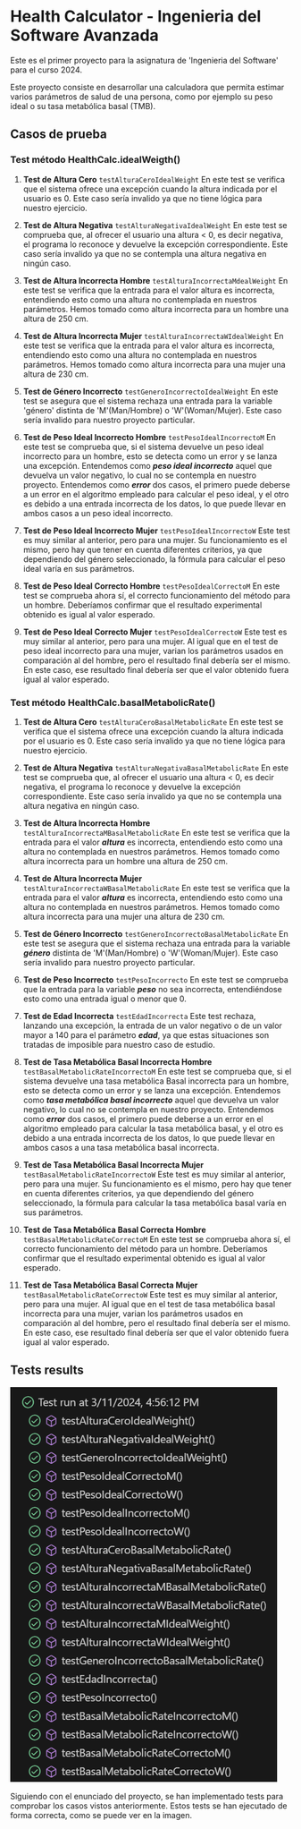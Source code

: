 # Health Calculator - Ingenieria del Software Avanzada
Este es el primer proyecto para la asignatura de 'Ingenieria del Software' para el curso 2024.

Este proyecto consiste en desarrollar una calculadora que permita estimar varios parámetros de salud de una persona, como por ejemplo su peso ideal o su tasa metabólica basal (TMB).

## Casos de prueba

### Test método **HealthCalc.idealWeigth()**
1. **Test de Altura Cero** `testAlturaCeroIdealWeight` 
En este test se verifica que el sistema ofrece una excepción cuando la altura indicada por el usuario es 0. Este caso sería invalido ya que no tiene lógica para nuestro ejercicio.

2. **Test de Altura Negativa** `testAlturaNegativaIdealWeight` 
En este test se comprueba que, al ofrecer el usuario una altura < 0, es decir negativa, el programa lo reconoce y devuelve la excepción correspondiente.
Este caso sería invalido ya que no se contempla una altura negativa en ningún caso.

3. **Test de Altura Incorrecta Hombre** `testAlturaIncorrectaMdealWeight`
En este test se verifica que la entrada para el valor altura es incorrecta, entendiendo esto como una altura no contemplada en nuestros parámetros.
Hemos tomado como altura incorrecta para un hombre una altura de 250 cm.

4. **Test de Altura Incorrecta Mujer** `testAlturaIncorrectaWIdealWeight`
En este test se verifica que la entrada para el valor altura es incorrecta, entendiendo esto como una altura no contemplada en nuestros parámetros.
Hemos tomado como altura incorrecta para una mujer una altura de 230 cm.

5. **Test de Género Incorrecto** `testGeneroIncorrectoIdealWeight`
En este test se asegura que el sistema rechaza una entrada para la variable 'género' distinta de 'M'(Man/Hombre) o 'W'(Woman/Mujer).
Este caso sería invalido para nuestro proyecto particular.

6. **Test de Peso Ideal Incorrecto Hombre** `testPesoIdealIncorrectoM`
En este test se comprueba que, si el sistema devuelve un peso ideal incorrecto para un hombre, esto se detecta como un error y se lanza una excepción.
Entendemos como ***peso ideal incorrecto*** aquel que devuelva un valor negativo, lo cual no se contempla en nuestro proyecto.
Entendemos como ***error*** dos casos, el primero puede deberse a un error en el algoritmo empleado para calcular el peso ideal, y el otro es debido a una entrada incorrecta de los datos, lo que puede llevar en ambos casos a un peso ideal incorrecto.

7. **Test de Peso Ideal Incorrecto Mujer** `testPesoIdealIncorrectoW`
Este test es muy similar al anterior, pero para una mujer. Su funcionamiento es el mismo, pero hay que tener en cuenta diferentes criterios, ya que dependiendo del género seleccionado, la fórmula para calcular el peso ideal varía en sus parámetros. 

8. **Test de Peso Ideal Correcto Hombre** `testPesoIdealCorrectoM` 
En este test se comprueba ahora sí, el correcto funcionamiento del método para un hombre. Deberíamos confirmar que el resultado experimental obtenido es igual al valor esperado.

9. **Test de Peso Ideal Correcto Mujer** `testPesoIdealCorrectoW` 
Este test es muy similar al anterior, pero para una mujer. Al igual que en el test de peso ideal incorrecto para una mujer, varian los parámetros usados en comparación al del hombre, pero el resultado final debería ser el mismo.
En este caso, ese resultado final debería ser que el valor obtenido fuera igual al valor esperado.


### Test método **HealthCalc.basalMetabolicRate()**
1. **Test de Altura Cero** `testAlturaCeroBasalMetabolicRate` 
En este test se verifica que el sistema ofrece una excepción cuando la altura indicada por el usuario es 0. Este caso sería invalido ya que no tiene lógica para nuestro ejercicio.

2. **Test de Altura Negativa** `testAlturaNegativaBasalMetabolicRate` 
En este test se comprueba que, al ofrecer el usuario una altura < 0, es decir negativa, el programa lo reconoce y devuelve la excepción correspondiente.
Este caso sería invalido ya que no se contempla una altura negativa en ningún caso.

3. **Test de Altura Incorrecta Hombre** `testAlturaIncorrectaMBasalMetabolicRate`
En este test se verifica que la entrada para el valor ***altura*** es incorrecta, entendiendo esto como una altura no contemplada en nuestros parámetros.
Hemos tomado como altura incorrecta para un hombre una altura de 250 cm.

4. **Test de Altura Incorrecta Mujer** `testAlturaIncorrectaWBasalMetabolicRate`
En este test se verifica que la entrada para el valor ***altura*** es incorrecta, entendiendo esto como una altura no contemplada en nuestros parámetros.
Hemos tomado como altura incorrecta para una mujer una altura de 230 cm.

5. **Test de Género Incorrecto** `testGeneroIncorrectoBasalMetabolicRate`
En este test se asegura que el sistema rechaza una entrada para la variable ***género*** distinta de 'M'(Man/Hombre) o 'W'(Woman/Mujer).
Este caso sería invalido para nuestro proyecto particular.

6. **Test de Peso Incorrecto** `testPesoIncorrecto`
En este test se comprueba que la entrada para la variable ***peso*** no sea incorrecta, entendiéndose esto como una entrada igual o menor que 0.

7. **Test de Edad Incorrecta** `testEdadIncorrecta`
Este test rechaza, lanzando una excepción, la entrada de un valor negativo o de un valor mayor a 140 para el parámetro ***edad***, ya que estas situaciones son tratadas de imposible para nuestro caso de estudio.

8. **Test de Tasa Metabólica Basal Incorrecta Hombre** `testBasalMetabolicRateIncorrectoM`
En este test se comprueba que, si el sistema devuelve una tasa metabólica Basal incorrecta para un hombre, esto se detecta como un error y se lanza una excepción.
Entendemos como ***tasa metabólica basal incorrecto*** aquel que devuelva un valor negativo, lo cual no se contempla en nuestro proyecto.
Entendemos como ***error*** dos casos, el primero puede deberse a un error en el algoritmo empleado para calcular la tasa metabólica basal, y el otro es debido a una entrada incorrecta de los datos, lo que puede llevar en ambos casos a una tasa metabólica basal incorrecta.

7. **Test de Tasa Metabólica Basal Incorrecta Mujer** `testBasalMetabolicRateIncorrectoW`
Este test es muy similar al anterior, pero para una mujer. Su funcionamiento es el mismo, pero hay que tener en cuenta diferentes criterios, ya que dependiendo del género seleccionado, la fórmula para calcular la tasa metabólica basal varía en sus parámetros. 

8. **Test de Tasa Metabólica Basal Correcta Hombre** `testBasalMetabolicRateCorrectoM` 
En este test se comprueba ahora sí, el correcto funcionamiento del método para un hombre. Deberíamos confirmar que el resultado experimental obtenido es igual al valor esperado.

9. **Test de Tasa Metabólica Basal Correcta Mujer** `testBasalMetabolicRateCorrectoW` 
Este test es muy similar al anterior, pero para una mujer. Al igual que en el test de tasa metabólica basal incorrecta para una mujer, varian los parámetros usados en comparación al del hombre, pero el resultado final debería ser el mismo.
En este caso, ese resultado final debería ser que el valor obtenido fuera igual al valor esperado.


## Tests results

![La imagen no puede cargarse.](tests.png)

Siguiendo con el enunciado del proyecto, se han implementado tests para comprobar los casos vistos anteriormente.
Estos tests se han ejecutado de forma correcta, como se puede ver en la imagen.
